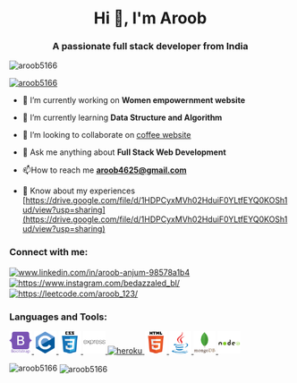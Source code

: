 <h1 align="center">Hi 👋, I'm Aroob</h1>
<h3 align="center">A passionate full stack developer from India</h3>

<p align="left"> <img src="https://komarev.com/ghpvc/?username=aroob5166&label=Profile%20views&color=0e75b6&style=flat" alt="aroob5166" /> </p>

<p align="left"> <a href="https://github.com/ryo-ma/github-profile-trophy"><img src="https://github-profile-trophy.vercel.app/?username=aroob5166" alt="aroob5166" /></a> </p>

- 🔭 I’m currently working on **Women empowernment website**

- 🌱 I’m currently learning **Data Structure and Algorithm**

- 👯 I’m looking to collaborate on [coffee website](file:///C:/Users/aroob/Desktop/Coffee%20Shop%20Website/index.html#home)

- 💬 Ask me anything about **Full Stack Web Development**

- 📫How to reach me **aroob4625@gmail.com**

- 📄 Know about my experiences [https://drive.google.com/file/d/1HDPCyxMVh02HduiF0YLtfEYQ0KOSh1ud/view?usp=sharing](https://drive.google.com/file/d/1HDPCyxMVh02HduiF0YLtfEYQ0KOSh1ud/view?usp=sharing)

<h3 align="left">Connect with me:</h3>
<p align="left">
<a href="https://linkedin.com/in/www.linkedin.com/in/aroob-anjum-98578a1b4" target="blank"><img align="center" src="https://raw.githubusercontent.com/rahuldkjain/github-profile-readme-generator/master/src/images/icons/Social/linked-in-alt.svg" alt="www.linkedin.com/in/aroob-anjum-98578a1b4" height="30" width="40" /></a>
<a href="https://instagram.com/https://www.instagram.com/bedazzaled_bl/" target="blank"><img align="center" src="https://raw.githubusercontent.com/rahuldkjain/github-profile-readme-generator/master/src/images/icons/Social/instagram.svg" alt="https://www.instagram.com/bedazzaled_bl/" height="30" width="40" /></a>
<a href="https://www.leetcode.com/https://leetcode.com/aroob_123/" target="blank"><img align="center" src="https://raw.githubusercontent.com/rahuldkjain/github-profile-readme-generator/master/src/images/icons/Social/leet-code.svg" alt="https://leetcode.com/aroob_123/" height="30" width="40" /></a>
</p>

<h3 align="left">Languages and Tools:</h3>
<p align="left"> <a href="https://getbootstrap.com" target="_blank" rel="noreferrer"> <img src="https://raw.githubusercontent.com/devicons/devicon/master/icons/bootstrap/bootstrap-plain-wordmark.svg" alt="bootstrap" width="40" height="40"/> </a> <a href="https://www.cprogramming.com/" target="_blank" rel="noreferrer"> <img src="https://raw.githubusercontent.com/devicons/devicon/master/icons/c/c-original.svg" alt="c" width="40" height="40"/> </a> <a href="https://www.w3schools.com/css/" target="_blank" rel="noreferrer"> <img src="https://raw.githubusercontent.com/devicons/devicon/master/icons/css3/css3-original-wordmark.svg" alt="css3" width="40" height="40"/> </a> <a href="https://expressjs.com" target="_blank" rel="noreferrer"> <img src="https://raw.githubusercontent.com/devicons/devicon/master/icons/express/express-original-wordmark.svg" alt="express" width="40" height="40"/> </a> <a href="https://heroku.com" target="_blank" rel="noreferrer"> <img src="https://www.vectorlogo.zone/logos/heroku/heroku-icon.svg" alt="heroku" width="40" height="40"/> </a> <a href="https://www.w3.org/html/" target="_blank" rel="noreferrer"> <img src="https://raw.githubusercontent.com/devicons/devicon/master/icons/html5/html5-original-wordmark.svg" alt="html5" width="40" height="40"/> </a> <a href="https://www.java.com" target="_blank" rel="noreferrer"> <img src="https://raw.githubusercontent.com/devicons/devicon/master/icons/java/java-original.svg" alt="java" width="40" height="40"/> </a> <a href="https://www.mongodb.com/" target="_blank" rel="noreferrer"> <img src="https://raw.githubusercontent.com/devicons/devicon/master/icons/mongodb/mongodb-original-wordmark.svg" alt="mongodb" width="40" height="40"/> </a> <a href="https://nodejs.org" target="_blank" rel="noreferrer"> <img src="https://raw.githubusercontent.com/devicons/devicon/master/icons/nodejs/nodejs-original-wordmark.svg" alt="nodejs" width="40" height="40"/> </a> </p>

<p><img align="left" src="https://github-readme-stats.vercel.app/api/top-langs?username=aroob5166&show_icons=true&locale=en&layout=compact" alt="aroob5166" /></p>

<p>&nbsp;<img align="center" src="https://github-readme-stats.vercel.app/api?username=aroob5166&show_icons=true&locale=en" alt="aroob5166" /></p>

